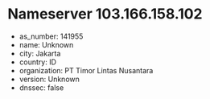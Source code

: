 # Nameserver 103.166.158.102

* as_number: 141955
* name: Unknown
* city: Jakarta
* country: ID
* organization: PT Timor Lintas Nusantara
* version: Unknown
* dnssec: false
